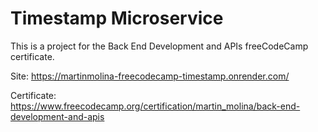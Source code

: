 # Timestamp Microservice

This is a project for the Back End Development and APIs freeCodeCamp certificate.

Site: https://martinmolina-freecodecamp-timestamp.onrender.com/

Certificate: https://www.freecodecamp.org/certification/martin_molina/back-end-development-and-apis
